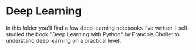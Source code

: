 # Deep Learning
In this folder you'll find a few deep learning notebooks I've written. I self-studied the book "Deep Learning with Python" by Francois Chollet to understand deep learning on a practical level.
